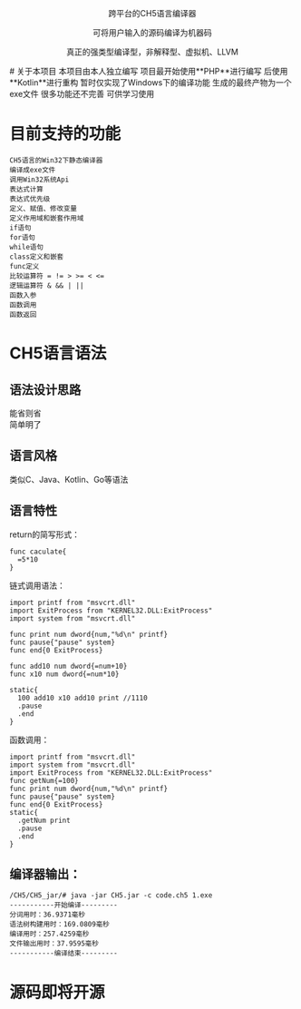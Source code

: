 <p align="center">跨平台的CH5语言编译器</p>
<p align="center">可将用户输入的源码编译为机器码</p>
<p align="center">真正的强类型编译型，非解释型、虚拟机、LLVM</p>
# 关于本项目
本项目由本人独立编写  
项目最开始使用**PHP**进行编写  
后使用**Kotlin**进行重构  
暂时仅实现了Windows下的编译功能  
生成的最终产物为一个exe文件  
很多功能还不完善 可供学习使用  

# 目前支持的功能
```
CH5语言的Win32下静态编译器  
编译成exe文件  
调用Win32系统Api
表达式计算
表达式优先级
定义、赋值、修改变量
定义作用域和嵌套作用域
if语句
for语句
while语句
class定义和嵌套
func定义
比较运算符 = != > >= < <=
逻辑运算符 & && | ||
函数入参
函数调用
函数返回
```

# CH5语言语法

## 语法设计思路
能省则省  
简单明了  

## 语言风格
类似C、Java、Kotlin、Go等语法  

## 语言特性
return的简写形式：
```
func caculate{
  =5*10
}
```
链式调用语法：
```
import printf from "msvcrt.dll"
import ExitProcess from "KERNEL32.DLL:ExitProcess"
import system from "msvcrt.dll"

func print num dword{num,"%d\n" printf}
func pause{"pause" system}
func end{0 ExitProcess}

func add10 num dword{=num+10}
func x10 num dword{=num*10}

static{
  100 add10 x10 add10 print //1110
  .pause
  .end
}
```
函数调用：
```
import printf from "msvcrt.dll"
import system from "msvcrt.dll"
import ExitProcess from "KERNEL32.DLL:ExitProcess"
func getNum{=100}
func print num dword{num,"%d\n" printf}
func pause{"pause" system}
func end{0 ExitProcess}
static{
  .getNum print
  .pause
  .end
}
```

## 编译器输出：
```
/CH5/CH5_jar/# java -jar CH5.jar -c code.ch5 1.exe
-----------开始编译---------
分词用时：36.9371毫秒
语法树构建用时：169.0809毫秒
编译用时：257.4259毫秒
文件输出用时：37.9595毫秒
-----------编译结束---------
```

# 源码即将开源


